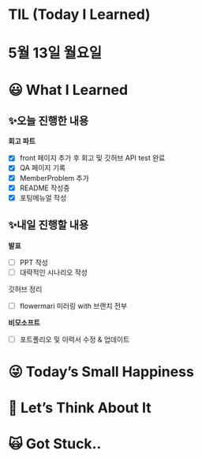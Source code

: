 # TIL (Today I Learned)

# 5월 13일 월요일

# 😃 What I Learned

## ✨오늘 진행한 내용

**회고 파트**

- [x]  front 페이지 추가 후 회고 및 깃허브 API test 완료
- [x]  QA 페이지 기록
- [x]  MemberProblem 추가
- [x]  README 작성중
- [x]  포팅메뉴얼 작성

## ✨내일 진행할 내용

**발표**

- [ ]  PPT 작성
- [ ]  대략적인 시나리오 작성

깃허브 정리

- [ ]  flowermari 미러링 with 브랜치 전부

**비모소프트**

- [ ]  포트폴리오 및 이력서 수정 & 업데이트

# 😜 Today’s Small Happiness

# 🧐 Let’s Think About It

# 🙀 Got Stuck..